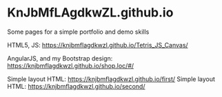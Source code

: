 # KnJbMfLAgdkwZL.github.io
Some  pages for a simple portfolio and demo skills

HTML5, JS: https://knjbmflagdkwzl.github.io/Tetris_JS_Canvas/

AngularJS, and my Bootstrap design: https://knjbmflagdkwzl.github.io/shop.loc/#/

Simple layout HTML: https://knjbmflagdkwzl.github.io/first/
Simple layout HTML: https://knjbmflagdkwzl.github.io/second/
